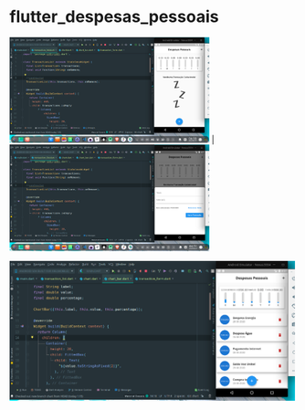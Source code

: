 # flutter_despesas_pessoais

 <img width="350px"  src="https://github.com/eliezerantonio/flutter_despesas_pessoais/blob/master/Screen%20Capture_select-area_20200829045101.png"> | <img width="350px"  src="https://github.com/eliezerantonio/flutter_despesas_pessoais/blob/master/Screen%20Capture_select-area_20200829045122.png"> 
 
 <img width="500px"  src="https://github.com/eliezerantonio/flutter_despesas_pessoais/blob/master/Screen%20Capture_select-area_20200829045747.png"> 
